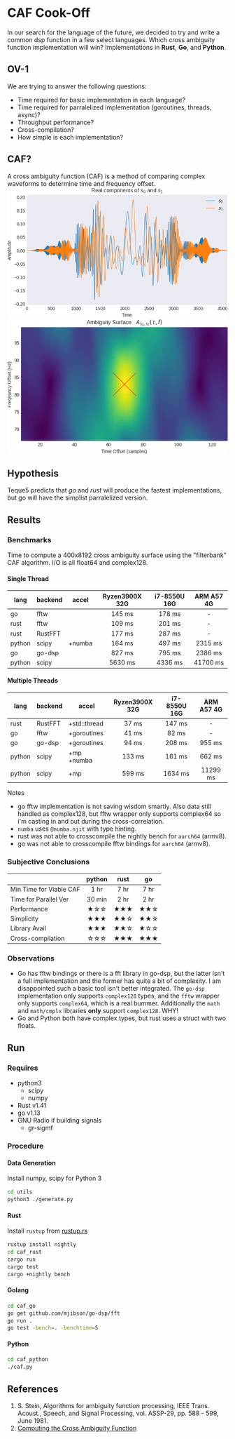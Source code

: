 # CAF Cook-Off
In our search for the language of the future, we decided to try and write a common dsp function in a few select languages. Which cross ambiguity function implementation will win? Implementations in **Rust**, **Go**, and **Python**.

## OV-1
We are trying to answer the following questions:
* Time required for basic implementation in each language?
* Time required for parralelized implementation (goroutines, threads, async)?
* Throughput performance?
* Cross-compilation?
* How simple is each implementation?

## CAF?
A cross ambiguity function (CAF) is a method of comparing complex waveforms to determine time and frequency offset.
![Signals Under Test](/docs/s0s1-time.png)
![CAF Surface](/docs/s0s1-caf.png)

## Hypothesis
Teque5 predicts that *go* and *rust* will produce the fastest implementations, but go will have the simplist parralelized version.

## Results
### Benchmarks
Time to compute a 400x8192 cross ambiguity surface using the "filterbank" CAF algorithm. I/O is all float64 and complex128.
#### Single Thread
| lang   | backend | accel        | Ryzen3900X 32G | i7-8550U 16G | ARM A57 4G |
|--------|---------|:------------:|:--------------:|:------------:|:----------:|
| go     | fftw    |              |     145 ms     |    178 ms    |      -     |
| rust   | fftw    |              |     109 ms     |    201 ms    |      -     |
| rust   | RustFFT |              |     177 ms     |    287 ms    |      -     |
| python | scipy   | +numba       |     164 ms     |    497 ms    |   2315 ms  |
| go     | go-dsp  |              |     827 ms     |    795 ms    |   2386 ms  |
| python | scipy   |              |    5630 ms     |   4336 ms    |  41700 ms  |

#### Multiple Threads
| lang   | backend | accel        | Ryzen3900X 32G | i7-8550U 16G | ARM A57 4G |
|--------|---------|--------------|:--------------:|:------------:|:----------:|
| rust   | RustFFT | +std::thread |      37 ms     |    147 ms    |      -     |
| go     | fftw    | +goroutines  |      41 ms     |     82 ms    |      -     |
| go     | go-dsp  | +goroutines  |      94 ms     |    208 ms    |   955 ms   |
| python | scipy   | +mp +numba   |     133 ms     |    161 ms    |   662 ms   |
| python | scipy   | +mp          |     599 ms     |   1634 ms    |  11299 ms  |

Notes
* go fftw implementation is not saving wisdom smartly. Also data still handled as complex128, but fftw wrapper only supports complex64 so i'm casting in and out during the cross-correlation.
* `numba` uses `@numba.njit` with type hinting.
* rust was not able to crosscompile the nightly bench for `aarch64` (armv8).
* go was not able to crosscompile fftw bindings for `aarch64` (armv8).

### Subjective Conclusions
|                         | python | rust |  go  |
|-------------------------|:------:|:----:|:----:|
| Min Time for Viable CAF |  1 hr  | 7 hr | 7 hr |
| Time for Parallel Ver   | 30 min | 2 hr | 2 hr |
| Performance             |  ★☆☆ | ★★★ | ★★☆ |
| Simplicity              |  ★★★ | ★★☆ | ★★☆ |
| Library Avail           |  ★★★ | ★★☆ | ★☆☆ |
| Cross-compilation       |  ☆☆☆ | ★★★ | ★★★ |

### Observations
* Go has fftw bindings or there is a fft library in go-dsp, but the latter isn't a full implementation and the former has quite a bit of complexity. I am disappointed such a basic tool isn't better integrated. The `go-dsp` implementation only supports `complex128` types, and the `fftw` wrapper only supports `complex64`, which is a real bummer. Additionally the `math` and `math/cmplx` libraries **only** support `complex128`. WHY!
* Go and Python both have complex types, but rust uses a struct with two floats.

## Run
### Requires
* python3
    * scipy
    * numpy
* Rust v1.41
* go v1.13
* GNU Radio if building signals
    * gr-sigmf

### Procedure
#### Data Generation
Install numpy, scipy for Python 3
```bash
cd utils
python3 ./generate.py
```
#### Rust
Install `rustup` from [rustup.rs](https://rustup.rs/)
```bash
rustup install nightly
cd caf_rust
cargo run
cargo test
cargo +nightly bench
```
#### Golang
```bash
cd caf_go
go get github.com/mjibson/go-dsp/fft
go run .
go test -bench=. -benchtime=5
```
#### Python
```bash
cd caf_python
./caf.py
```

## References
1) S. Stein, Algorithms for ambiguity function processing,  IEEE Trans. Acoust., Speech, and Signal Processing, vol. ASSP-29, pp. 588 - 599, June 1981.
2) [Computing the Cross Ambiguity Function](http://ws.binghamton.edu/fowler/Fowler%20Personal%20Page/Publications_files/MS_Thesis_Chris_Yatrakis.pdf)
